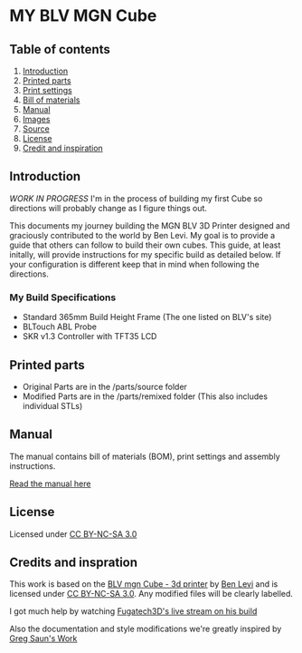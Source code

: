 # MY BLV MGN Cube

## Table of contents
  1. [Introduction](#introduction)
  1. [Printed parts](#printed-parts)
  1. [Print settings](#print-settings)
  1. [Bill of materials](#bill-of-materials)
  1. [Manual](#manual)
  1. [Images](#images)
  1. [Source](#source)
  1. [License](#license)
  1. [Credit and inspiration](#credit-and-inspiration)

## Introduction

*WORK IN PROGRESS*
I'm in the process of building my first Cube so directions will probably change as I figure things out.

This documents my journey building the MGN BLV 3D Printer designed and graciously contributed to the world by Ben Levi. My goal is to provide a guide that others can follow to build their own cubes. This guide, at least initally, will provide instructions for my specific build as detailed below. If your configuration is different keep that in mind when following the directions.

### My Build Specifications
* Standard 365mm Build Height Frame (The one listed on BLV's site)
* BLTouch ABL Probe
* SKR v1.3 Controller with TFT35 LCD


## Printed parts
* Original Parts are in the /parts/source folder
* Modified Parts are in the /parts/remixed folder (This also includes individual STLs)

## Manual

The manual contains bill of materials (BOM), print settings and assembly instructions.

[Read the manual here](manual/README.md)

## License

Licensed under [CC BY-NC-SA 3.0](https://creativecommons.org/licenses/by-nc-sa/3.0/)

## Credits and inspration
This work is based on the [BLV mgn Cube - 3d printer](https://www.thingiverse.com/thing:3382718) by [Ben Levi](https://www.facebook.com/blevi?fref=gs&dti=371460246914851&hc_location=group_dialog) and is licensed under [CC BY-NC-SA 3.0](https://creativecommons.org/licenses/by-nc-sa/3.0/).  Any modified files will be clearly labelled.

I got much help by watching [Fugatech3D's live stream on his build](https://www.youtube.com/user/fuganater987)

Also the documentation and style modifications we're greatly inspired by [Greg Saun's Work](https://github.com/gregsaun/bear_extruder_and_x_axis/blob/master/README.md) 
